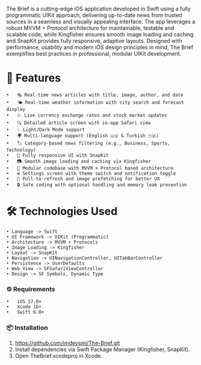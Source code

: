 The Brief is a cutting-edge iOS application developed in Swift using a fully programmatic UIKit approach, delivering up-to-date news from trusted sources in a seamless and visually appealing interface. 
The app leverages a robust MVVM + Protocol architecture for maintainable, testable and scalable code, while Kingfisher ensures smooth image loading and caching and SnapKit provides fully responsive, adaptive layouts. 
Designed with performance, usability and modern iOS design principles in mind, The Brief exemplifies best practices in professional, modular UIKit development.

# 🚀 Features
	•	🗞️ Real-time news articles with title, image, author, and date
	•   🌤️ Real-time weather information with city search and forecast display
	•   💹 Live currency exchange rates and stock market updates
	•	🔍 Detailed article screen with in-app Safari view
	•	💡 Light/Dark Mode support
    •   🌍 Multi-language support (English 🇺🇸 & Turkish 🇹🇷)
    •   🏷️ Category-based news filtering (e.g., Business, Sports, Technology)
	•	📱 Fully responsive UI with SnapKit
	•	📷 Smooth image loading and caching via Kingfisher
	•	🧩 Modular codebase with MVVM + Protocol based architecture
	•	⚙️ Settings screen with theme switch and notification toggle
	•	🔁 Pull-to-refresh and image prefetching for better UX
	•	🔒 Safe coding with optional handling and memory leak prevention

 # 🛠 Technologies Used
	• Language -> Swift
	• UI Framework -> UIKit (Programmatic)
 	• Architecture -> MVVM + Protocols
	• Image Loading -> Kingfisher
	• Layout -> SnapKit
	• Navigation -> UINavigationController, UITabBarController
	• Persistence -> UserDefaults
	• Web View -> SFSafariViewController
	• Design -> SF Symbols, Dynamic Type

### ⚙️ Requirements
	•	iOS 17.0+
	•	Xcode 16+
	•	Swift 6.0+

### 📦 Installation
  1. https://github.com/imdevsmi/The-Brief.git
  2. Install dependencies via Swift Package Manager (Kingfisher, SnapKit).
  3. Open TheBrief.xcodeproj in Xcode.
